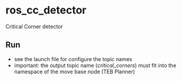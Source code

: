 # ros_cc_detector
Critical Corner detector

## Run

* see the launch file for configure the topic names 
* important: the output topic name (*critical_corners*) must fit into the namespace of the move base node (TEB Planner)


